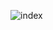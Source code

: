 ![index](https://raw.githubusercontent.com/EduardoArtioli/node_Serial_2_ChartJS/main/_Images/gif.gif "index")
